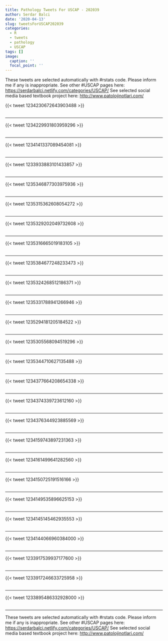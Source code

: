 ```yaml
---
title: Pathology Tweets For USCAP - 202039
author: Serdar Balci
date: '2020-04-13'
slug: tweetsForUSCAP202039
categories:
  - R
  - tweets
  - pathology
  - USCAP
tags: []
image:
  caption: ''
  focal_point: ''
---
```



These tweets are selected automatically with #rstats code. Please inform me if any is inappropriate.
See other #USCAP pages here: https://serdarbalci.netlify.com/categories/USCAP/ 
See selected social media based textbook project here: http://www.patolojinotlari.com/

{{< tweet 1234230672643903488 >}}
<br>
<br>
<hr>
{{< tweet 1234229931803959296 >}}
<br>
<br>
<hr>
{{< tweet 1234141337089454081 >}}
<br>
<br>
<hr>
{{< tweet 1233933883101433857 >}}
<br>
<br>
<hr>
{{< tweet 1235346877303975936 >}}
<br>
<br>
<hr>
{{< tweet 1235315362608054272 >}}
<br>
<br>
<hr>
{{< tweet 1235329202049732608 >}}
<br>
<br>
<hr>
{{< tweet 1235316665019183105 >}}
<br>
<br>
<hr>
{{< tweet 1235384677248233473 >}}
<br>
<br>
<hr>
{{< tweet 1235324268512186371 >}}
<br>
<br>
<hr>
{{< tweet 1235331788941266946 >}}
<br>
<br>
<hr>
{{< tweet 1235294181205184522 >}}
<br>
<br>
<hr>
{{< tweet 1235305568094519296 >}}
<br>
<br>
<hr>
{{< tweet 1235344710627135488 >}}
<br>
<br>
<hr>
{{< tweet 1234377664208654338 >}}
<br>
<br>
<hr>
{{< tweet 1234374339723612160 >}}
<br>
<br>
<hr>
{{< tweet 1234376344923885569 >}}
<br>
<br>
<hr>
{{< tweet 1234159743897231363 >}}
<br>
<br>
<hr>
{{< tweet 1234161499641282560 >}}
<br>
<br>
<hr>
{{< tweet 1234150725191516166 >}}
<br>
<br>
<hr>
{{< tweet 1234149535896625153 >}}
<br>
<br>
<hr>
{{< tweet 1234145145462935553 >}}
<br>
<br>
<hr>
{{< tweet 1234144066960384000 >}}
<br>
<br>
<hr>
{{< tweet 1233917539937177600 >}}
<br>
<br>
<hr>
{{< tweet 1233917246633725958 >}}
<br>
<br>
<hr>
{{< tweet 1233895486332928000 >}}
<br>
<br>
<hr>


These tweets are selected automatically with #rstats code. Please inform me if any is inappropriate.
See other #USCAP pages here: https://serdarbalci.netlify.com/categories/USCAP/ 
See selected social media based textbook project here: http://www.patolojinotlari.com/
